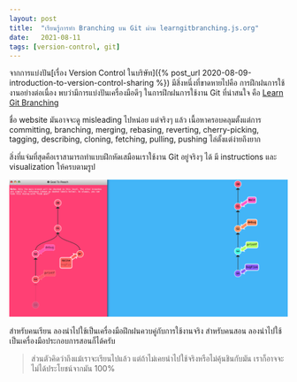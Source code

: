 ```yaml
---
layout: post
title:  "เรียนรู้การทำ Branching บน Git ผ่าน learngitbranching.js.org"
date:   2021-08-11
tags: [version-control, git]
---
```


จากการแบ่งปัน[เรื่อง Version Control ในบริษัท]({% post_url 2020-08-09-introduction-to-version-control-sharing %}) มีสิ่งหนึ่งที่ขาดหายไปคือ การฝึกฝนการใช้งานอย่างต่อเนื่อง พบว่ามีการแบ่งปันเครื่องมือดีๆ ในการฝึกฝนการใช้งาน Git ที่น่าสนใจ คือ [Learn Git Branching](https://learngitbranching.js.org/)

ชื่อ website มันอาจจะดู misleading ไปหน่อย แต่จริงๆ แล้ว เนื้อหาครอบคลุมตั้งแต่การ committing, branching, merging, rebasing, reverting, cherry-picking, tagging, describing, cloning, fetching, pulling, pushing ไล่ตั้งแต่ง่ายถึงยาก  

สิ่งที่แจ่มที่สุดคือเราสามารถทำแบบฝึกหัดเสมือนเราใช้งาน Git อยู่จริงๆ ได้ มี instructions และ visualization ให้ครบตามรูป

![Learn Git Branching](/assets/2021-08-12-learn-git-branching.png)

สำหรับคนเรียน ลองนำไปใช้เป็นเครื่องมือฝึกฝนควบคู่กับการใช้งานจริง สำหรับคนสอน ลองนำไปใช้เป็นเครื่องมือประกอบการสอนก็ได้ครับ

> ส่วนตัวคิดว่าถึงแม้เราจะเรียนไปแล้ว แต่ถ้าไม่เคยนำไปใช้จริงหรือไม่คุ้นชินกับมัน เราก็อาจจะไม่ได้ประโยชน์จากมัน 100%
